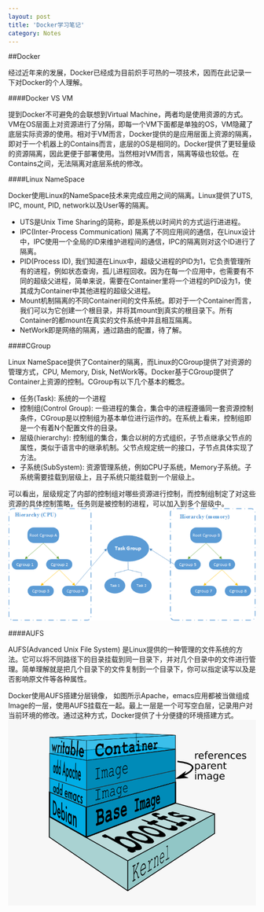 ```yaml
---
layout: post
title: 'Docker学习笔记'
category: Notes
---
```


##Docker

经过近年来的发展，Docker已经成为目前炽手可热的一项技术，因而在此记录一下对Docker的个人理解。

####Docker VS VM

提到Docker不可避免的会联想到Virtual Machine，两者均是使用资源的方式。VM在OS层面上对资源进行了分隔，即每一个VM下面都是单独的OS，VM隐藏了底层实际资源的使用。相对于VM而言，Docker提供的是应用层面上资源的隔离，即对于一个机器上的Contains而言，底层的OS是相同的。Docker提供了更轻量级的资源隔离，因此更便于部署使用。当然相对VM而言，隔离等级也较低。在Contains之间，无法隔离对底层系统的修改。

####Linux NameSpace

Docker使用Linux的NameSpace技术来完成应用之间的隔离。Linux提供了UTS, IPC, mount, PID, network以及User等的隔离。
- UTS是Unix Time Sharing的简称，即是系统以时间片的方式运行进进程。
- IPC(Inter-Process Communication) 隔离了不同应用间的通信，在Linux设计中，IPC使用一个全局的ID来维护进程间的通信，IPC的隔离则对这个ID进行了隔离。
- PID(Process ID), 我们知道在Linux中，超级父进程的PID为1，它负责管理所有的进程，例如状态查询，孤儿进程回收。因为在每一个应用中，也需要有不同的超级父进程，简单来说，需要在Container里将一个进程的PID设为1，使其成为Container中其他进程的超级父进程。
- Mount机制隔离的不同Container间的文件系统。即对于一个Container而言，我们可以为它创建一个根目录，并将其mount到真实的根目录下。所有Container的都mount在真实的文件系统中并且相互隔离。
- NetWork即是网络的隔离，通过路由的配置，待了解。

####CGroup

Linux NameSpace提供了Container的隔离，而Linux的CGroup提供了对资源的管理方式，CPU, Memory, Disk, NetWork等。Docker基于CGroup提供了Container上资源的控制。CGroup有以下几个基本的概念。
- 任务(Task): 系统的一个进程
- 控制组(Control Group): 一些进程的集合，集合中的进程遵循同一套资源控制条件，CGroup是以控制组为基本单位进行运作的。在系统上看来，控制组即是一个有着N个配置文件的目录。
- 层级(hierarchy): 控制组的集合，集合以树的方式组织，子节点继承父节点的属性，类似于语言中的继承机制。父节点规定统一的接口，子节点具体实现了方法。
- 子系统(SubSystem): 资源管理系统，例如CPU子系统，Memory子系统。子系统需要挂载到层级上，且子系统只能挂载到一个层级上。

可以看出，层级规定了内部的控制组对哪些资源进行控制，而控制组制定了对这些资源的具体控制策略，任务则是被控制的进程，可以加入到多个层级中。
![RPyC](/img/cgroup.png)

####AUFS

AUFS(Advanced Unix File System) 是Linux提供的一种管理的文件系统的方法。它可以将不同路径下的目录挂载到同一目录下，并对几个目录中的文件进行管理。简单理解就是把几个目录下的文件复制到一个目录下，你可以指定读写以及是否影响原文件等各种属性。

Docker使用AUFS搭建分层镜像， 如图所示Apache，emacs应用都被当做组成Image的一层，使用AUFS挂载在一起。最上一层是一个可写空白层，记录用户对当前环境的修改。通过这种方式，Docker提供了十分便捷的环境搭建方式。
![RPyC](/img/docker_aufs.png)

